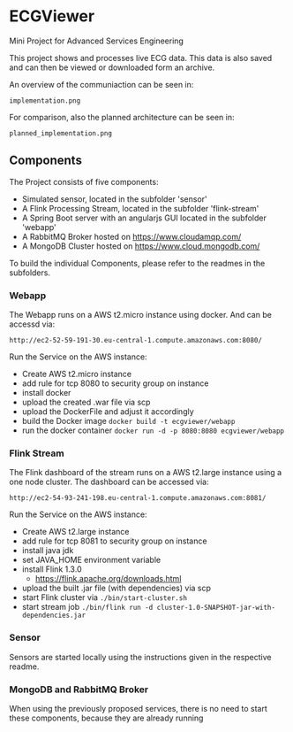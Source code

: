 # ECGViewer
Mini Project for Advanced Services Engineering

This project shows and processes live ECG data. 
This data is also saved and can then be viewed or downloaded form an archive.

An overview of the communiaction can be seen in: 
	
	implementation.png
For comparison, also the planned architecture can be seen in:

	planned_implementation.png

## Components
The Project consists of five components:

- Simulated sensor, located in the subfolder 'sensor'
- A Flink Processing Stream, located in the subfolder 'flink-stream'
- A Spring Boot server with an angularjs GUI located in the subfolder 'webapp'
- A RabbitMQ Broker hosted on https://www.cloudamqp.com/
- A MongoDB Cluster hosted on https://www.cloud.mongodb.com/

To build the individual Components, please refer to the readmes in the subfolders.

### Webapp


The Webapp runs on a AWS t2.micro instance using docker. And can be accessd via:

	http://ec2-52-59-191-30.eu-central-1.compute.amazonaws.com:8080/

Run the Service on the AWS instance:
- Create AWS t2.micro instance
- add rule for tcp 8080 to security group on instance
- install docker
- upload the created .war file via scp
- upload the DockerFile and adjust it accordingly
- build the Docker image ```docker build -t ecgviewer/webapp```
- run the docker container ```docker run -d -p 8080:8080 ecgviewer/webapp```

### Flink Stream
The Flink dashboard of the stream runs on a AWS t2.large instance using a one node cluster. The dashboard can be accessed via:
    
    http://ec2-54-93-241-198.eu-central-1.compute.amazonaws.com:8081/

Run the Service on the AWS instance:
- Create AWS t2.large instance
- add rule for tcp 8081 to security group on instance
- install java jdk
- set JAVA_HOME environment variable
- install Flink 1.3.0
    - https://flink.apache.org/downloads.html
- upload the built .jar file (with dependencies) via scp
- start Flink cluster via ```./bin/start-cluster.sh```
- start stream job ```./bin/flink run -d cluster-1.0-SNAPSHOT-jar-with-dependencies.jar```

### Sensor
Sensors are started locally using the instructions given in the respective readme.

### MongoDB and RabbitMQ Broker
When using the previously proposed services, there is no need to start these components, because they are already running
